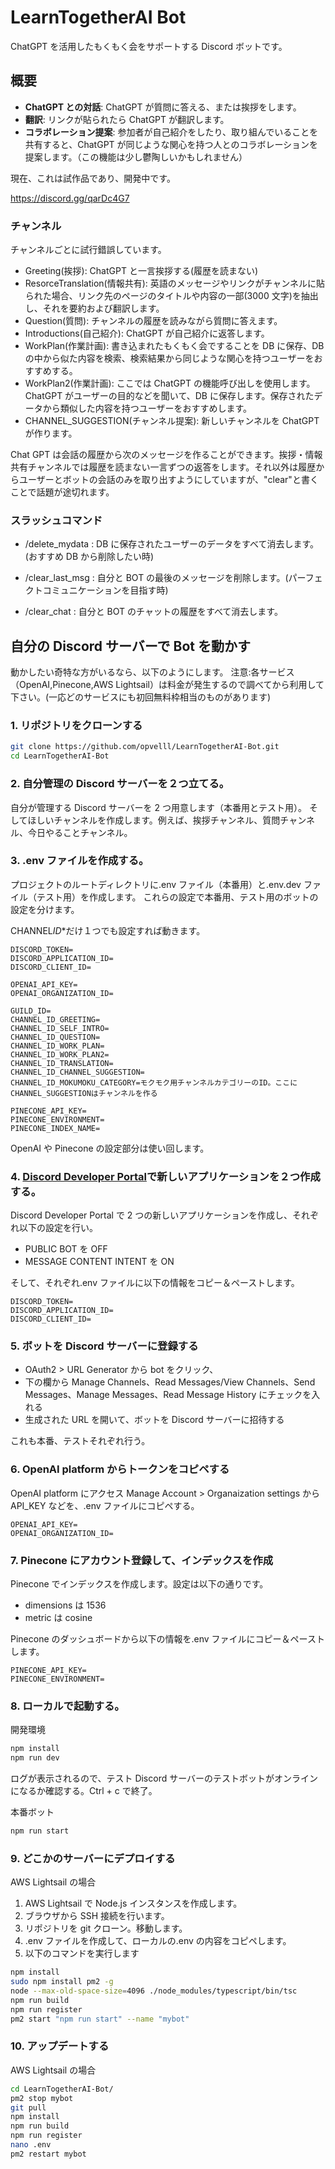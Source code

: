 # LearnTogetherAI Bot

ChatGPT を活用したもくもく会をサポートする Discord ボットです。

## 概要

- **ChatGPT との対話**: ChatGPT が質問に答える、または挨拶をします。
- **翻訳**: リンクが貼られたら ChatGPT が翻訳します。
- **コラボレーション提案**: 参加者が自己紹介をしたり、取り組んでいることを共有すると、ChatGPT が同じような関心を持つ人とのコラボレーションを提案します。（この機能は少し鬱陶しいかもしれません）

現在、これは試作品であり、開発中です。

https://discord.gg/qarDc4G7

### チャンネル

チャンネルごとに試行錯誤しています。

- Greeting(挨拶): ChatGPT と一言挨拶する(履歴を読まない)
- ResorceTranslation(情報共有): 英語のメッセージやリンクがチャンネルに貼られた場合、リンク先のページのタイトルや内容の一部(3000 文字)を抽出し、それを要約および翻訳します。
- Question(質問): チャンネルの履歴を読みながら質問に答えます。
- Introductions(自己紹介): ChatGPT が自己紹介に返答します。
- WorkPlan(作業計画): 書き込まれたもくもく会ですることを DB に保存、DB の中から似た内容を検索、検索結果から同じような関心を持つユーザーをおすすめする。
- WorkPlan2(作業計画): ここでは ChatGPT の機能呼び出しを使用します。ChatGPT がユーザーの目的などを聞いて、DB に保存します。保存されたデータから類似した内容を持つユーザーをおすすめします。
- CHANNEL_SUGGESTION(チャンネル提案): 新しいチャンネルを ChatGPT が作ります。

Chat GPT は会話の履歴から次のメッセージを作ることができます。挨拶・情報共有チャンネルでは履歴を読まない一言ずつの返答をします。それ以外は履歴からユーザーとボットの会話のみを取り出すようにしていますが、"clear"と書くことで話題が途切れます。

### スラッシュコマンド

- /delete_mydata : DB に保存されたユーザーのデータをすべて消去します。(おすすめ DB から削除したい時)

- /clear_last_msg : 自分と BOT の最後のメッセージを削除します。(パーフェクトコミュニケーションを目指す時)
- /clear_chat : 自分と BOT のチャットの履歴をすべて消去します。

## 自分の Discord サーバーで Bot を動かす

動かしたい奇特な方がいるなら、以下のようにします。
注意:各サービス（OpenAI,Pinecone,AWS Lightsail）は料金が発生するので調べてから利用して下さい。(一応どのサービスにも初回無料枠相当のものがあります)

### 1. リポジトリをクローンする

```sh
git clone https://github.com/opvelll/LearnTogetherAI-Bot.git
cd LearnTogetherAI-Bot
```

### 2. 自分管理の Discord サーバーを２つ立てる。

自分が管理する Discord サーバーを 2 つ用意します（本番用とテスト用）。
そしてほしいチャンネルを作成します。例えば、挨拶チャンネル、質問チャンネル、今日やることチャンネル。

### 3. .env ファイルを作成する。

プロジェクトのルートディレクトリに.env ファイル（本番用）と.env.dev ファイル（テスト用）を作成します。
これらの設定で本番用、テスト用のボットの設定を分けます。

CHANNEL*ID*\*だけ１つでも設定すれば動きます。

```env
DISCORD_TOKEN=
DISCORD_APPLICATION_ID=
DISCORD_CLIENT_ID=

OPENAI_API_KEY=
OPENAI_ORGANIZATION_ID=

GUILD_ID=
CHANNEL_ID_GREETING=
CHANNEL_ID_SELF_INTRO=
CHANNEL_ID_QUESTION=
CHANNEL_ID_WORK_PLAN=
CHANNEL_ID_WORK_PLAN2=
CHANNEL_ID_TRANSLATION=
CHANNEL_ID_CHANNEL_SUGGESTION=
CHANNEL_ID_MOKUMOKU_CATEGORY=モクモク用チャンネルカテゴリーのID。ここにCHANNEL_SUGGESTIONはチャンネルを作る

PINECONE_API_KEY=
PINECONE_ENVIRONMENT=
PINECONE_INDEX_NAME=
```

OpenAI や Pinecone の設定部分は使い回します。

### 4. [Discord Developer Portal](https://discord.com/developers/applications)で新しいアプリケーションを２つ作成する。

Discord Developer Portal で 2 つの新しいアプリケーションを作成し、それぞれ以下の設定を行い。

- PUBLIC BOT を OFF
- MESSAGE CONTENT INTENT を ON

そして、それぞれ.env ファイルに以下の情報をコピー＆ペーストします。

```env
DISCORD_TOKEN=
DISCORD_APPLICATION_ID=
DISCORD_CLIENT_ID=
```

### 5. ボットを Discord サーバーに登録する

- OAuth2 > URL Generator から bot をクリック、
- 下の欄から Manage Channels、Read Messages/View Channels、Send Messages、Manage Messages、Read Message History にチェックを入れる
- 生成された URL を開いて、ボットを Discord サーバーに招待する

これも本番、テストそれぞれ行う。

### 6. OpenAI platform からトークンをコピペする

OpenAI platform にアクセス Manage Account > Organaization settings から API_KEY などを、.env ファイルにコピペする。

```env
OPENAI_API_KEY=
OPENAI_ORGANIZATION_ID=
```

### 7. Pinecone にアカウント登録して、インデックスを作成

Pinecone でインデックスを作成します。設定は以下の通りです。

- dimensions は 1536
- metric は cosine

Pinecone のダッシュボードから以下の情報を.env ファイルにコピー＆ペーストします。

```env
PINECONE_API_KEY=
PINECONE_ENVIRONMENT=
```

### 8. ローカルで起動する。

開発環境

```sh
npm install
npm run dev
```

ログが表示されるので、テスト Discord サーバーのテストボットがオンラインになるか確認する。Ctrl + c で終了。

本番ボット

```sh
npm run start
```

### 9. どこかのサーバーにデプロイする

AWS Lightsail の場合

1. AWS Lightsail で Node.js インスタンスを作成します。
2. ブラウザから SSH 接続を行います。
3. リポジトリを git クローン。移動します。
4. .env ファイルを作成して、ローカルの.env の内容をコピペします。
5. 以下のコマンドを実行します

```sh
npm install
sudo npm install pm2 -g
node --max-old-space-size=4096 ./node_modules/typescript/bin/tsc
npm run build
npm run register
pm2 start "npm run start" --name "mybot"
```

### 10. アップデートする

AWS Lightsail の場合

```sh
cd LearnTogetherAI-Bot/
pm2 stop mybot
git pull
npm install
npm run build
npm run register
nano .env
pm2 restart mybot
```
